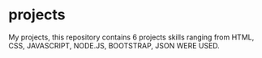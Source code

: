 # projects
My projects, this repository contains 6 projects
skills ranging from HTML, CSS, JAVASCRIPT, NODE.JS, BOOTSTRAP, JSON WERE USED.
